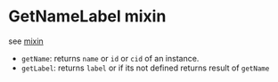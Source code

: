 # GetNameLabel mixin
see [mixin](../helpers/mix.md)

* `getName`: returns `name` or `id` or `cid` of an instance.
* `getLabel`: returns `label` or if its not defined returns result of `getName`

